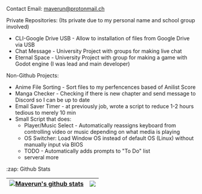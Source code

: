 Contact Email: maverun@protonmail.ch

Private Repositories: (Its private due to my personal name and school group involved)
- CLI-Google Drive USB - Allow to installation of files from Google Drive via USB
- Chat Message - University Project with groups for making live chat
- Eternal Space - University Project with group for making a game with Godot engine (I was lead and main developer)

Non-Github Projects:
- Anime File Sorting - Sort files to my perfencences based of Anilist Score
- Manga Checker - Checking if there is new chapter and send message to Discord so I can be up to date
- Email Saver Timer - at previously job, wrote a script to reduce 1-2 hours tedious to merely 10 min
- Small Script that does:
  - Player/Music Select - Automatically reassigns keyboard from controlling video or music depending on what media is playing
  - OS Switcher: Load Window OS instead of default OS (Linux) without manually input via BIOS
  - TODO - Automatically adds prompts to "To Do" list
  - serveral more 

<summary>:zap: Github Stats</summary>

| <a href="https://github.com/maverun/github-readme-stats"><img align="center" src="https://github-readme-stats-mave.vercel.app/api?username=maverun&show_icons=true&include_all_commits=true&hide_border=true" alt="Maverun's github stats" /></a> | <a href="https://github.com/maverun/github-readme-stats"><img align="center" src="https://github-readme-stats-mave.vercel.app/api/top-langs/?username=maverun&layout=compact&hide_border=true" /></a> |
| ------------- | ------------- |

<!---
Maverun/Maverun is a ✨ special ✨ repository because its `README.md` (this file) appears on your GitHub profile.
You can click the Preview link to take a look at your changes.
--->
